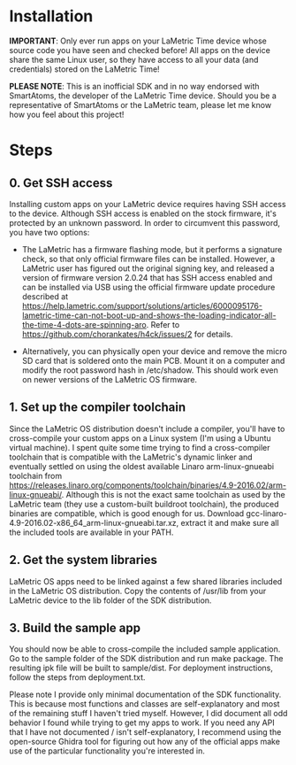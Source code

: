 # Installation

__IMPORTANT__: Only ever run apps on your LaMetric Time device whose source code you have seen and checked before! All apps on the device share the same Linux user, so they have access to all your data (and credentials) stored on the LaMetric Time!

__PLEASE NOTE__: This is an inofficial SDK and in no way endorsed with SmartAtoms, the developer of the LaMetric Time device. Should you be a representative of SmartAtoms or the LaMetric team, please let me know how you feel about this project!

# Steps

## 0. Get SSH access

Installing custom apps on your LaMetric device requires having SSH access to the device. Although SSH access is enabled on the stock firmware, it's protected by an unknown password. In order to circumvent this password, you have two options:

-   The LaMetric has a firmware flashing mode, but it performs a signature check, so that only official firmware files can be installed. However, a LaMetric user has figured out the original signing key, and released a version of firmware version 2.0.24 that has SSH access enabled and can be installed via USB using the official firmware update procedure described at https://help.lametric.com/support/solutions/articles/6000095176-lametric-time-can-not-boot-up-and-shows-the-loading-indicator-all-the-time-4-dots-are-spinning-aro. Refer to https://github.com/chorankates/h4ck/issues/2 for details.
    
-   Alternatively, you can physically open your device and remove the micro SD card that is soldered onto the main PCB. Mount it on a computer and modify the root password hash in /etc/shadow. This should work even on newer versions of the LaMetric OS firmware.
    

## 1. Set up the compiler toolchain

Since the LaMetric OS distribution doesn't include a compiler, you'll have to cross-compile your custom apps on a Linux system (I'm using a Ubuntu virtual machine). I spent quite some time trying to find a cross-compiler toolchain that is compatible with the LaMetric's dynamic linker and eventually settled on using the oldest available Linaro arm-linux-gnueabi toolchain from https://releases.linaro.org/components/toolchain/binaries/4.9-2016.02/arm-linux-gnueabi/. Although this is not the exact same toolchain as used by the LaMetric team (they use a custom-built buildroot toolchain), the produced binaries are compatible, which is good enough for us. Download gcc-linaro-4.9-2016.02-x86_64_arm-linux-gnueabi.tar.xz, extract it and make sure all the included tools are available in your PATH.

## 2. Get the system libraries

LaMetric OS apps need to be linked against a few shared libraries included in the LaMetric OS distribution. Copy the contents of /usr/lib from your LaMetric device to the lib folder of the SDK distribution.

## 3. Build the sample app

You should now be able to cross-compile the included sample application. Go to the sample folder of the SDK distribution and run make package. The resulting ipk file will be built to sample/dist. For deployment instructions, follow the steps from deployment.txt.

Please note I provide only minimal documentation of the SDK functionality. This is because most functions and classes are self-explanatory and most of the remaining stuff I haven't tried myself. However, I did document all odd behavior I found while trying to get my apps to work. If you need any API that I have not documented / isn't self-explanatory, I recommend using the open-source Ghidra tool for figuring out how any of the official apps make use of the particular functionality you're interested in.
